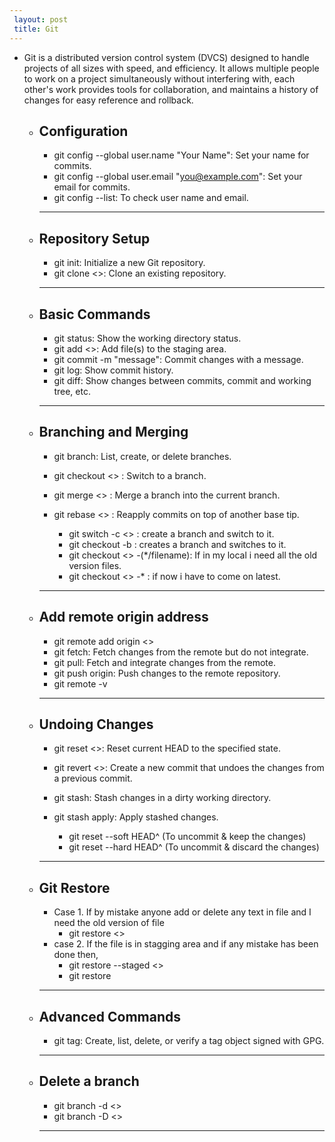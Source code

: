 ```yaml
---
 layout: post
 title: Git
---
```


  - Git is a distributed version control system (DVCS) designed to handle projects of all sizes with speed,
    and efficiency. It allows multiple people to work on a project simultaneously without interfering with,
    each other's work provides tools for collaboration, and maintains a history of changes for easy reference
     and rollback.

      - **Configuration**
        ---  
         - git config --global user.name "Your Name": Set your name for commits.
         - git config --global user.email "you@example.com": Set your email for commits.
         - git config --list: To check user name and email.

        ---

      - **Repository Setup**
        ---
         - git init: Initialize a new Git repository.
         - git clone <<url>>: Clone an existing repository.

        ---
      
      - **Basic Commands**
        ---
         - git status: Show the working directory status.
         - git add <<file>>: Add file(s) to the staging area.
         - git commit -m "message": Commit changes with a message.
         - git log: Show commit history.
         - git diff: Show changes between commits, commit and working tree, etc.

        --- 

      - **Branching and Merging**
        ---
         - git branch: List, create, or delete branches.
         - git checkout <<branch>> : Switch to a branch.
         - git merge <<branch>> : Merge a branch into the current branch.
         - git rebase <<branch>> : Reapply commits on top of another base tip.

           - git switch -c <<new-branch-name>> : create a branch and switch to it.
           - git checkout -b : creates a branch and switches to it.
           - git checkout <<commitid>> -(*/filename): If in my local i need all the old version files.
           - git checkout <<latestbranch>> -* : if now i have to come on latest.

        ---

      - **Add remote origin address**
        ---
         - git remote add origin <<URL>>
         - git fetch: Fetch changes from the remote but do not integrate.
         - git pull: Fetch and integrate changes from the remote.
         - git push origin: Push changes to the remote repository.
         - git remote -v

        ---

      - **Undoing Changes**
        --- 
         - git reset <<commit>>: Reset current HEAD to the specified state.
         - git revert <<commit>>: Create a new commit that undoes the changes from a previous commit.
         - git stash: Stash changes in a dirty working directory.
         - git stash apply: Apply stashed changes.

           - git reset --soft HEAD^  (To uncommit & keep the changes)
           - git reset --hard HEAD^  (To uncommit & discard the changes)

        ---

      - **Git Restore**
        ---
         - Case 1. If by mistake anyone add or delete any text in file and I need the old version of file
            -  git restore <<filename>>
         - case 2. If the file is in stagging area and if any mistake has been done then,
            -  git restore --staged <<filename>>
            -  git restore 

        ---

       - **Advanced Commands**
         ---
          - git tag: Create, list, delete, or verify a tag object signed with GPG.

         ---
      
       - **Delete a branch**
         ---  
          - git branch -d <<branch-name>>
          - git branch -D <<branch-name>>
          
         ---

